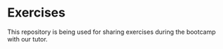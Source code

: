 # Exercises

This repository is being used for sharing exercises during the bootcamp with our tutor. 

